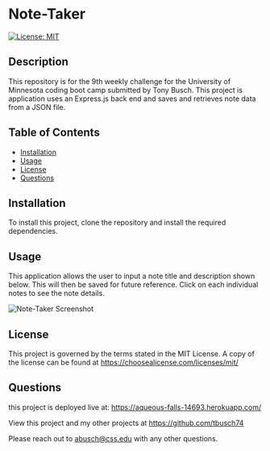 # Note-Taker

  [![License: MIT](https://img.shields.io/badge/License-MIT-yellow.svg)](https://opensource.org/licenses/MIT)

  ## Description

  This repository is for the 9th weekly challenge for the University of Minnesota coding boot camp submitted by Tony Busch. This project is application uses an Express.js back end and saves and retrieves note data from a JSON file.

  ## Table of Contents
  
  * [Installation](#installation)
  * [Usage](#usage)
  * [License](#license)
  * [Questions](#questions)
  
  ## Installation

  To install this project, clone the repository and install the required dependencies.
  
  ## Usage

  This application allows the user to input a note title and description shown below. This will then be saved for future reference. Click on each individual notes to see the note details.
  
  ![Note-Taker Screenshot](src/screenshot.JPG)

  
  ## License

  This project is governed by the terms stated in the MIT License. A copy of the license can be found at https://choosealicense.com/licenses/mit/
  
  ## Questions

this project is deployed live at: <https://aqueous-falls-14693.herokuapp.com/>

  View this project and my other projects at <https://github.com/tbusch74>

  Please reach out to <abusch@css.edu> with any other questions.


